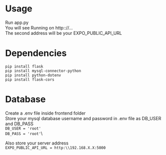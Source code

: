 # Usage
Run app.py\
You will see Running on http:://...\
The second address will be your EXPO_PUBLIC_API_URL

# Dependencies
```pip install flask```\
```pip install mysql-connector-python```\
```pip install python-dotenv```\
```pip install flask-cors```

# Database
Create a .env file inside frontend folder\
Store your mysql database username and password in .env file as DB_USER and DB_PASS\
```DB_USER = 'root'```\
```DB_PASS = 'root'```\

Also store your server address\
```EXPO_PUBLIC_API_URL = http:\\192.168.X.X:5000```